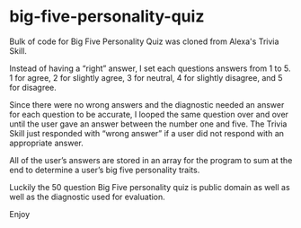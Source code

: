 # big-five-personality-quiz

Bulk of code for Big Five Personality Quiz was cloned from Alexa's Trivia Skill.

Instead of having a “right” answer, I set each questions answers from 1 to 5. 1 for agree, 2 for slightly agree, 3 for neutral, 4 for slightly disagree, and 5 for disagree.

Since there were no wrong answers and the diagnostic needed an answer for each question to be accurate, I looped the same question over and over until the user gave an answer between the number one and five. The Trivia Skill just responded with “wrong answer” if a user did not respond with an appropriate answer.

All of the user’s answers are stored in an array for the program to sum at the end to determine a user’s big five personality traits.

Luckily the 50 question Big Five personality quiz is public domain as well as well as the diagnostic used for evaluation.

Enjoy
